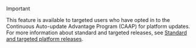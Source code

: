 > [!IMPORTANT]
> This feature is available to targeted users who have opted in to the Continuous Auto-update Advantage Program (CAAP) for platform updates. For more information about standard and targeted releases, see [Standard and targeted platform releases](../../fin-and-ops/get-started/public-preview-releases.md).
